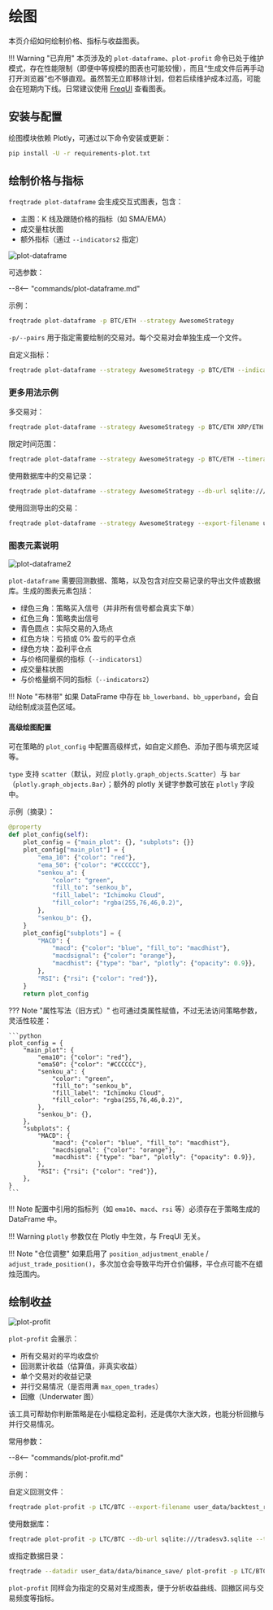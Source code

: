 # 绘图

本页介绍如何绘制价格、指标与收益图表。

!!! Warning "已弃用"
    本页涉及的 `plot-dataframe`、`plot-profit` 命令已处于维护模式，存在性能限制（即便中等规模的图表也可能较慢），而且“生成文件后再手动打开浏览器”也不够直观。虽然暂无立即移除计划，但若后续维护成本过高，可能会在短期内下线。日常建议使用 [FreqUI](freq-ui.md) 查看图表。

## 安装与配置

绘图模块依赖 Plotly，可通过以下命令安装或更新：

```bash
pip install -U -r requirements-plot.txt
```

## 绘制价格与指标

`freqtrade plot-dataframe` 会生成交互式图表，包含：

* 主图：K 线及跟随价格的指标（如 SMA/EMA）
* 成交量柱状图
* 额外指标（通过 `--indicators2` 指定）

![plot-dataframe](assets/plot-dataframe.png)

可选参数：

--8<-- "commands/plot-dataframe.md"

示例：

```bash
freqtrade plot-dataframe -p BTC/ETH --strategy AwesomeStrategy
```

`-p/--pairs` 用于指定需要绘制的交易对。每个交易对会单独生成一个文件。

自定义指标：

```bash
freqtrade plot-dataframe --strategy AwesomeStrategy -p BTC/ETH --indicators1 sma ema --indicators2 macd
```

### 更多用法示例

多交易对：

```bash
freqtrade plot-dataframe --strategy AwesomeStrategy -p BTC/ETH XRP/ETH
```

限定时间范围：

```bash
freqtrade plot-dataframe --strategy AwesomeStrategy -p BTC/ETH --timerange=20180801-20180805
```

使用数据库中的交易记录：

```bash
freqtrade plot-dataframe --strategy AwesomeStrategy --db-url sqlite:///tradesv3.dry_run.sqlite -p BTC/ETH --trade-source DB
```

使用回测导出的交易：

```bash
freqtrade plot-dataframe --strategy AwesomeStrategy --export-filename user_data/backtest_results/backtest-result.json -p BTC/ETH
```

### 图表元素说明

![plot-dataframe2](assets/plot-dataframe2.png)

`plot-dataframe` 需要回测数据、策略，以及包含对应交易记录的导出文件或数据库。生成的图表元素包括：

* 绿色三角：策略买入信号（并非所有信号都会真实下单）
* 红色三角：策略卖出信号
* 青色圆点：实际交易的入场点
* 红色方块：亏损或 0% 盈亏的平仓点
* 绿色方块：盈利平仓点
* 与价格同量纲的指标（`--indicators1`）
* 成交量柱状图
* 与价格量纲不同的指标（`--indicators2`）

!!! Note "布林带"
    如果 DataFrame 中存在 `bb_lowerband`、`bb_upperband`，会自动绘制成淡蓝色区域。

#### 高级绘图配置

可在策略的 `plot_config` 中配置高级样式，如自定义颜色、添加子图与填充区域等。

`type` 支持 `scatter`（默认，对应 `plotly.graph_objects.Scatter`）与 `bar`（`plotly.graph_objects.Bar`）；额外的 plotly 关键字参数可放在 `plotly` 字段中。

示例（摘录）：

```python
@property
def plot_config(self):
    plot_config = {"main_plot": {}, "subplots": {}}
    plot_config["main_plot"] = {
        "ema_10": {"color": "red"},
        "ema_50": {"color": "#CCCCCC"},
        "senkou_a": {
            "color": "green",
            "fill_to": "senkou_b",
            "fill_label": "Ichimoku Cloud",
            "fill_color": "rgba(255,76,46,0.2)",
        },
        "senkou_b": {},
    }
    plot_config["subplots"] = {
        "MACD": {
            "macd": {"color": "blue", "fill_to": "macdhist"},
            "macdsignal": {"color": "orange"},
            "macdhist": {"type": "bar", "plotly": {"opacity": 0.9}},
        },
        "RSI": {"rsi": {"color": "red"}},
    }
    return plot_config
```

??? Note "属性写法（旧方式）"
    也可通过类属性赋值，不过无法访问策略参数，灵活性较差：

    ```python
    plot_config = {
        "main_plot": {
            "ema10": {"color": "red"},
            "ema50": {"color": "#CCCCCC"},
            "senkou_a": {
                "color": "green",
                "fill_to": "senkou_b",
                "fill_label": "Ichimoku Cloud",
                "fill_color": "rgba(255,76,46,0.2)",
            },
            "senkou_b": {},
        },
        "subplots": {
            "MACD": {
                "macd": {"color": "blue", "fill_to": "macdhist"},
                "macdsignal": {"color": "orange"},
                "macdhist": {"type": "bar", "plotly": {"opacity": 0.9}},
            },
            "RSI": {"rsi": {"color": "red"}},
        },
    }
    ```

!!! Note
    配置中引用的指标列（如 `ema10`、`macd`、`rsi` 等）必须存在于策略生成的 DataFrame 中。

!!! Warning
    `plotly` 参数仅在 Plotly 中生效，与 FreqUI 无关。

!!! Note "仓位调整"
    如果启用了 `position_adjustment_enable` / `adjust_trade_position()`，多次加仓会导致平均开仓价偏移，平仓点可能不在蜡烛范围内。

## 绘制收益

![plot-profit](assets/plot-profit.png)

`plot-profit` 会展示：

* 所有交易对的平均收盘价
* 回测累计收益（估算值，非真实收益）
* 单个交易对的收益记录
* 并行交易情况（是否用满 `max_open_trades`）
* 回撤（Underwater 图）

该工具可帮助你判断策略是在小幅稳定盈利，还是偶尔大涨大跌，也能分析回撤与并行交易情况。

常用参数：

--8<-- "commands/plot-profit.md"

示例：

自定义回测文件：

```bash
freqtrade plot-profit -p LTC/BTC --export-filename user_data/backtest_results/backtest-result.json
```

使用数据库：

```bash
freqtrade plot-profit -p LTC/BTC --db-url sqlite:///tradesv3.sqlite --trade-source DB
```

或指定数据目录：

```bash
freqtrade --datadir user_data/data/binance_save/ plot-profit -p LTC/BTC
```

`plot-profit` 同样会为指定的交易对生成图表，便于分析收益曲线、回撤区间与交易频度等指标。
